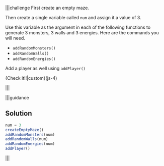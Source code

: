 |||challenge
First create an empty maze.

Then create a single variable called `num` and assign it a value of 3. 

Use this variable as the argument in each of the following functions to generate 3 monsters, 3 walls and 3 energies. Here are the commands you will need.

- `addRandomMonsters()`
- `addRandomWalls()`
- `addRandomEnergies()`

Add a player as well using `addPlayer()`

{Check it!!|custom}(js-4)

|||


|||guidance
## Solution

```javascript
num = 3
createEmptyMaze()
addRandomMonsters(num)
addRandomWalls(num)
addRandomEnergies(num)
addPlayer()
```

|||